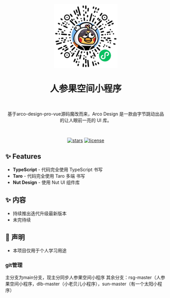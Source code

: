<div align="center">
  <img alt="Arco Design Logo" width="200" src="wggwQR.png"/>

<br />

  <h1>人参果空间小程序 </h1>

<br />

基于arco-design-pro-vue源码魔改而来，Arco Design 是一款由字节跳动出品的让人眼前一亮的 UI 库。

<br />

[![stars](https://img.shields.io/github/stars/SSDWGG/wggw_mini?style=flat-square&logo=GitHub)](https://github.com/zxwk1998/vue-admin-arco)
[![license](https://img.shields.io/github/license/SSDWGG/wggw_mini?style=flat-square)](https://en.wikipedia.org/wiki/MIT_License)

</div>


## ✨ Features

- **TypeScript** - 代码完全使用 TypeScript 书写
- **Taro** - 代码完全使用 Taro 多端 书写
- **Nut Design** - 使用 Nut UI 组件库

## ✨ 内容

- 持续推出迭代升级最新版本
- 未完待续

## 📝 声明

- 本项目仅用于个人学习用途

### git管理
主分支为main分支，现主分同步人参果空间小程序
其余分支：rsg-master（人参果空间小程序，dlb-master（小老贝儿小程序），sun-master（有一个太阳小程序）


